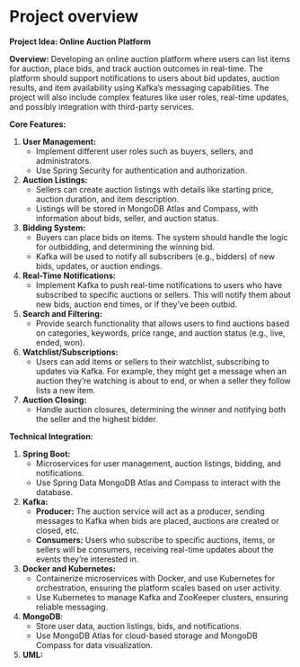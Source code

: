 # Project overview

**Project Idea: Online Auction Platform**

**Overview:** Developing an online auction platform where users can list items for auction, place bids, and track auction outcomes in real-time. The platform should support notifications to users about bid updates, auction results, and item availability using Kafka’s messaging capabilities. The project will also include complex features like user roles, real-time updates, and possibly integration with third-party services.

**Core Features:**

1. **User Management:**
    - Implement different user roles such as buyers, sellers, and administrators.
    - Use Spring Security for authentication and authorization.
2. **Auction Listings:**
    - Sellers can create auction listings with details like starting price, auction duration, and item description.
    - Listings will be stored in MongoDB Atlas and Compass, with information about bids, seller, and auction status.
3. **Bidding System:**
    - Buyers can place bids on items. The system should handle the logic for outbidding, and determining the winning bid.
    - Kafka will be used to notify all subscribers (e.g., bidders) of new bids, updates, or auction endings.
4. **Real-Time Notifications:**
    - Implement Kafka to push real-time notifications to users who have subscribed to specific auctions or sellers. This will notify them about new bids, auction end times, or if they’ve been outbid.
5. **Search and Filtering:**
    - Provide search functionality that allows users to find auctions based on categories, keywords, price range, and auction status (e.g., live, ended, won).
6. **Watchlist/Subscriptions:**
    - Users can add items or sellers to their watchlist, subscribing to updates via Kafka. For example, they might get a message when an auction they’re watching is about to end, or when a seller they follow lists a new item.
7. **Auction Closing:**
    - Handle auction closures, determining the winner and notifying both the seller and the highest bidder.

**Technical Integration:**

1. **Spring Boot:**
    - Microservices for user management, auction listings, bidding, and notifications.
    - Use Spring Data MongoDB Atlas and Compass to interact with the database.
2. **Kafka:**
    - **Producer:** The auction service will act as a producer, sending messages to Kafka when bids are placed, auctions are created or closed, etc.
    - **Consumers:** Users who subscribe to specific auctions, items, or sellers will be consumers, receiving real-time updates about the events they’re interested in.
3. **Docker and Kubernetes:**
    - Containerize microservices with Docker, and use Kubernetes for orchestration, ensuring the platform scales based on user activity.
    - Use Kubernetes to manage Kafka and ZooKeeper clusters, ensuring reliable messaging.
4. **MongoDB**:
    - Store user data, auction listings, bids, and notifications. 
    - Use MongoDB Atlas for cloud-based storage and MongoDB Compass for data visualization.
5. **UML:**





